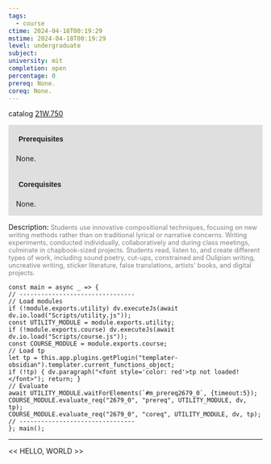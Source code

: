 ```yaml
---
tags:
  - course
ctime: 2024-04-18T00:19:29
mstime: 2024-04-18T00:19:29
level: undergraduate
subject: 
university: mit
completion: open
percentage: 0
prereq: None.
coreq: None.
---
```


catalog [21W.750](http://student.mit.edu/catalog/m21Wb.html#21W.750)

<span style="display: block; padding: 15px; background-color: rgb(100, 100, 100, 0.2);"><font id="m_prereq2679_0" style="display: block; font-family: Arial, sans-serif; font-weight: bold; padding: 5px">Prerequisites</font><br><span id="prereq2679_0">None.</span></span>
<span style="display: block; padding: 15px; background-color: rgb(100, 100, 100, 0.2);"><font id="m_coreq2679_0" style="display: block; font-family: Arial, sans-serif; font-weight: bold; padding: 5px">Corequisites</font><br><span id="coreq2679_0">None.</span></span>

<font style="">Description:</font>
<font style="color: grey; font-size: 0.8rem;">Students use innovative compositional techniques, focusing on new writing methods rather than on traditional lyrical or narrative concerns. Writing experiments, conducted individually, collaboratively and during class meetings, culminate in chapbook-sized projects. Students read, listen to, and create different types of work, including sound poetry, cut-ups, constrained and Oulipian writing, uncreative writing, sticker literature, false translations, artists' books, and digital projects.</font>

```dataviewjs
const main = async _ => {
// --------------------------------
// Load modules
if (!module.exports.utility) dv.executeJs(await dv.io.load("Scripts/utility.js"));
const UTILITY_MODULE = module.exports.utility;
if (!module.exports.course) dv.executeJs(await dv.io.load("Scripts/course.js"));
const COURSE_MODULE = module.exports.course;
// Load tp
let tp = this.app.plugins.getPlugin("templater-obsidian").templater.current_functions_object;
if (!tp) { dv.paragraph("<font style='color: red'>tp not loaded!</font>"); return; }
// Evaluate
await UTILITY_MODULE.waitForElements(`#m_prereq2679_0`, {timeout:5});
COURSE_MODULE.evaluate_req("2679_0", "prereq", UTILITY_MODULE, dv, tp);
COURSE_MODULE.evaluate_req("2679_0", "coreq", UTILITY_MODULE, dv, tp);
// --------------------------------
}; main();
```

---

<< HELLO, WORLD >>

